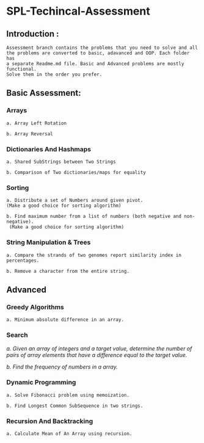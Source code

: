 # SPL-Techincal-Assessment

## Introduction :

    Assessment branch contains the problems that you need to solve and all
    the problems are converted to basic, adavanced and OOP. Each folder has
    a separate Readme.md file. Basic and Advanced problems are mostly functional.
    Solve them in the order you prefer.

## Basic Assessment:

### Arrays

    a. Array Left Rotation

    b. Array Reversal

### Dictionaries And Hashmaps

    a. Shared SubStrings between Two Strings

    b. Comparison of Two dictionaries/maps for equality

### Sorting

    a. Distribute a set of Numbers around given pivot.
    (Make a good choice for sorting algorithm)

    b. Find maximum number from a list of numbers (both negative and non-negative).
     (Make a good choice for sorting algorithm)

### String Manipulation & Trees

    a. Compare the strands of two genomes report similarity index in percentages.

    b. Remove a character from the entire string.

## Advanced

### Greedy Algorithms

    a. Minimum absolute difference in an array.

### Search

_a. Given an array of integers and a target value, determine the number of pairs of array elements that have a difference equal to the target value._

_b. Find the frequency of numbers in a array._

### Dynamic Programming

    a. Solve Fibonacci problem using memoization.

    b. Find Longest Common SubSequence in two strings.

### Recursion And Backtracking

    a. Calculate Mean of An Array using recursion.
